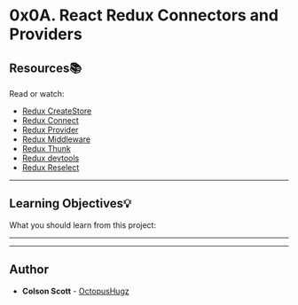 # 0x0A. React Redux Connectors and Providers

## Resources:books:
Read or watch:
* [Redux CreateStore](https://intranet.hbtn.io/rltoken/ezOIwQ7R2RBMzASkh8Cfzw)
* [Redux Connect](https://intranet.hbtn.io/rltoken/ezOIwQ7R2RBMzASkh8Cfzw)
* [Redux Provider](https://intranet.hbtn.io/rltoken/Nhrk2prPF7lFFe6sGnXdSg)
* [Redux Middleware](https://intranet.hbtn.io/rltoken/IwiBoZybZg9B2LKS8Dpmww)
* [Redux Thunk](https://intranet.hbtn.io/rltoken/dgy2f3oOXRcDavpe79jd7Q)
* [Redux devtools](https://intranet.hbtn.io/rltoken/HwDiHlSEfeq-H-XezuGmpg)
* [Redux Reselect](https://intranet.hbtn.io/rltoken/wgvFCxnIre8iWrbfPDymgA)

---
## Learning Objectives:bulb:
What you should learn from this project:

---
---

## Author
* **Colson Scott** - [OctopusHugz](https://github.com/OctopusHugz)
